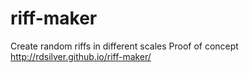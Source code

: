 # riff-maker
Create random riffs in different scales
Proof of concept
http://rdsilver.github.io/riff-maker/
